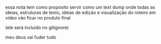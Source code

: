 essa nota tem como propósito servir como um text dump onde todas as ideias, estruturas de texto, ideias de edição e visualização do roteiro em vídeo vão ficar no produto final

(ele será incluido no gitignore)

meu deus vai fuder tudo